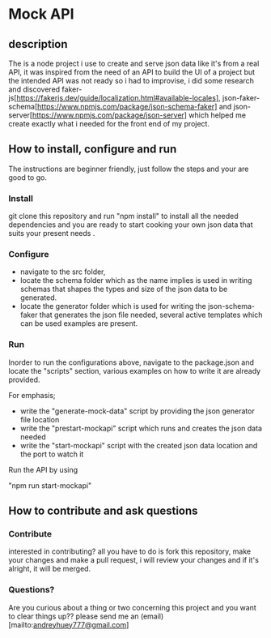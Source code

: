 # Mock API

## description
The is a node project i use to create and serve json data like it's from a real API,
it was inspired from the need of an API to build the UI of a project but the intended API was not ready so i had to improvise, i did some research and discovered faker-js[https://fakerjs.dev/guide/localization.html#available-locales], json-faker-schema[https://www.npmjs.com/package/json-schema-faker] and json-server[https://www.npmjs.com/package/json-server] which helped me create exactly what i needed for the front end of my project.

## How to install, configure and run
The instructions are beginner friendly, just follow the steps and your are good to go.

### Install
git clone this repository and run "npm install" to install all the needed dependencies and you are ready to start cooking your own json data that suits your present needs .

### Configure
- navigate to the src folder, 
- locate the schema folder which as the name implies is used in writing schemas that shapes the types and size of the json data to be generated.
- locate the generator folder which is used for writing the json-schema-faker that generates the json file needed, several active templates which can be used examples are present.

### Run
Inorder to run the configurations above, navigate to the package.json and locate the "scripts" section, various examples on how to write it are already provided.

For emphasis;
- write the "generate-mock-data" script by providing the json generator file location
- write the "prestart-mockapi" script which runs and creates the json data needed
- write the "start-mockapi" script with the created json data location and the port to watch it


Run the API by using 

"npm run start-mockapi"


## How to contribute and ask questions

### Contribute
interested in contributing? all you have to do is fork this repository, make your changes and make a pull request, i will review your changes and if it's alright, it will be merged.

### Questions?
Are you curious about a thing or two concerning this project and you want to clear things up?? please send me an (email)[mailto:andreyhuey777@gmail.com]






